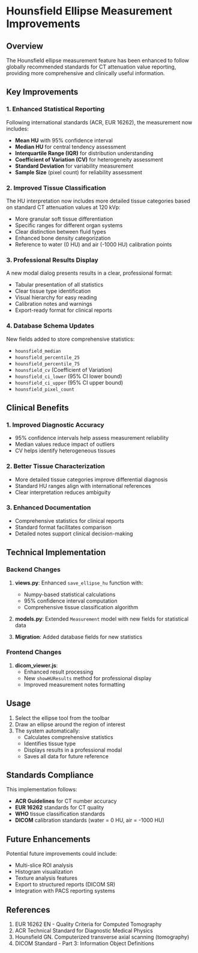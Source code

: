 # Hounsfield Ellipse Measurement Improvements

## Overview
The Hounsfield ellipse measurement feature has been enhanced to follow globally recommended standards for CT attenuation value reporting, providing more comprehensive and clinically useful information.

## Key Improvements

### 1. Enhanced Statistical Reporting
Following international standards (ACR, EUR 16262), the measurement now includes:
- **Mean HU** with 95% confidence interval
- **Median HU** for central tendency assessment
- **Interquartile Range (IQR)** for distribution understanding
- **Coefficient of Variation (CV)** for heterogeneity assessment
- **Standard Deviation** for variability measurement
- **Sample Size** (pixel count) for reliability assessment

### 2. Improved Tissue Classification
The HU interpretation now includes more detailed tissue categories based on standard CT attenuation values at 120 kVp:
- More granular soft tissue differentiation
- Specific ranges for different organ systems
- Clear distinction between fluid types
- Enhanced bone density categorization
- Reference to water (0 HU) and air (-1000 HU) calibration points

### 3. Professional Results Display
A new modal dialog presents results in a clear, professional format:
- Tabular presentation of all statistics
- Clear tissue type identification
- Visual hierarchy for easy reading
- Calibration notes and warnings
- Export-ready format for clinical reports

### 4. Database Schema Updates
New fields added to store comprehensive statistics:
- `hounsfield_median`
- `hounsfield_percentile_25`
- `hounsfield_percentile_75`
- `hounsfield_cv` (Coefficient of Variation)
- `hounsfield_ci_lower` (95% CI lower bound)
- `hounsfield_ci_upper` (95% CI upper bound)
- `hounsfield_pixel_count`

## Clinical Benefits

### 1. Improved Diagnostic Accuracy
- 95% confidence intervals help assess measurement reliability
- Median values reduce impact of outliers
- CV helps identify heterogeneous tissues

### 2. Better Tissue Characterization
- More detailed tissue categories improve differential diagnosis
- Standard HU ranges align with international references
- Clear interpretation reduces ambiguity

### 3. Enhanced Documentation
- Comprehensive statistics for clinical reports
- Standard format facilitates comparison
- Detailed notes support clinical decision-making

## Technical Implementation

### Backend Changes
1. **views.py**: Enhanced `save_ellipse_hu` function with:
   - Numpy-based statistical calculations
   - 95% confidence interval computation
   - Comprehensive tissue classification algorithm

2. **models.py**: Extended `Measurement` model with new fields for statistical data

3. **Migration**: Added database fields for new statistics

### Frontend Changes
1. **dicom_viewer.js**: 
   - Enhanced result processing
   - New `showHUResults` method for professional display
   - Improved measurement notes formatting

## Usage

1. Select the ellipse tool from the toolbar
2. Draw an ellipse around the region of interest
3. The system automatically:
   - Calculates comprehensive statistics
   - Identifies tissue type
   - Displays results in a professional modal
   - Saves all data for future reference

## Standards Compliance

This implementation follows:
- **ACR Guidelines** for CT number accuracy
- **EUR 16262** standards for CT quality
- **WHO** tissue classification standards
- **DICOM** calibration standards (water = 0 HU, air = -1000 HU)

## Future Enhancements

Potential future improvements could include:
- Multi-slice ROI analysis
- Histogram visualization
- Texture analysis features
- Export to structured reports (DICOM SR)
- Integration with PACS reporting systems

## References

1. EUR 16262 EN - Quality Criteria for Computed Tomography
2. ACR Technical Standard for Diagnostic Medical Physics
3. Hounsfield GN. Computerized transverse axial scanning (tomography)
4. DICOM Standard - Part 3: Information Object Definitions
